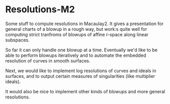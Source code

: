 # Resolutions-M2
Some stuff to compute resolutions in Macaulay2. It gives a presentation for general charts of a blowup in a rough way, but work:s quite well for computing strict tranfroms of blowups of affine r-space along linear subspaces. 

So far it can only handle one blowup at a time. Eventually we'd like to be able to perform blowups iteratively and to automate the embedded resolution of curves in smooth surfaces.

Next, we would like to implement log resolutions of curves and ideals in surfaces, and to output certain measures of singularities (like multiplier ideals). 

It would also be nice to implement other kinds of blowups and more general resolutions.

